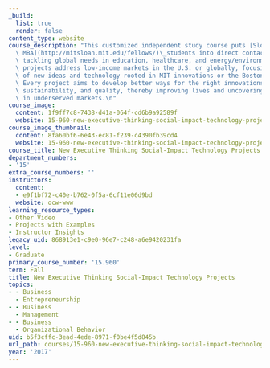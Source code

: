 ```yaml
---
_build:
  list: true
  render: false
content_type: website
course_description: "This customized independent study course puts [Sloan Fellows\
  \ MBA](http://mitsloan.mit.edu/fellows/)\_students into direct contact with innovators\
  \ tackling global needs in education, healthcare, and energy/environment. Co-designed\
  \ projects address low-income markets in the U.S. or globally, focusing on the application\
  \ of new ideas and technology rooted in MIT innovations or the Boston ecosystem.\
  \ Every project aims to develop better ways for the right innovations to reach scale,\
  \ sustainability, and quality, thereby improving lives and uncovering opportunities\
  \ in underserved markets.\n"
course_image:
  content: 1f9ff7c8-7438-d41a-064f-cd6b9a92589f
  website: 15-960-new-executive-thinking-social-impact-technology-projects-fall-2017-spring-2018
course_image_thumbnail:
  content: 8fa60bf6-6e43-ec81-f239-c4390fb39cd4
  website: 15-960-new-executive-thinking-social-impact-technology-projects-fall-2017-spring-2018
course_title: New Executive Thinking Social-Impact Technology Projects
department_numbers:
- '15'
extra_course_numbers: ''
instructors:
  content:
  - e9f1bf72-c40e-b762-0f5a-6cf11e06d9bd
  website: ocw-www
learning_resource_types:
- Other Video
- Projects with Examples
- Instructor Insights
legacy_uid: 868913e1-c9e0-96e7-c248-a6e9420231fa
level:
- Graduate
primary_course_number: '15.960'
term: Fall
title: New Executive Thinking Social-Impact Technology Projects
topics:
- - Business
  - Entrepreneurship
- - Business
  - Management
- - Business
  - Organizational Behavior
uid: b5f3cffc-3ead-4ede-8971-f0be4f5d845b
url_path: courses/15-960-new-executive-thinking-social-impact-technology-projects-fall-2017-spring-2018
year: '2017'
---
```

